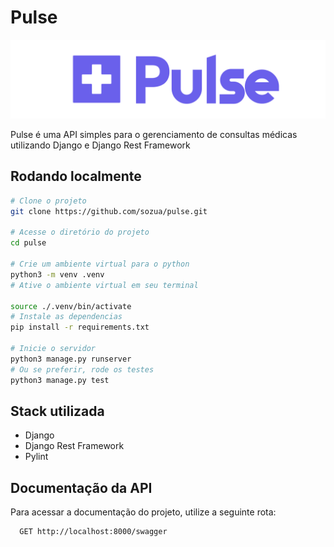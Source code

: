 
# Pulse

![App Screenshot](/assets/logo.png)

Pulse é uma API simples para o gerenciamento de consultas médicas utilizando Django e Django Rest Framework


## Rodando localmente

```bash
# Clone o projeto
git clone https://github.com/sozua/pulse.git

# Acesse o diretório do projeto
cd pulse

# Crie um ambiente virtual para o python
python3 -m venv .venv
# Ative o ambiente virtual em seu terminal

source ./.venv/bin/activate
# Instale as dependencias
pip install -r requirements.txt

# Inicie o servidor
python3 manage.py runserver
# Ou se preferir, rode os testes
python3 manage.py test
```
## Stack utilizada

- Django
- Django Rest Framework
- Pylint


## Documentação da API
Para acessar a documentação do projeto,  utilize a seguinte rota:
```http
  GET http://localhost:8000/swagger
```